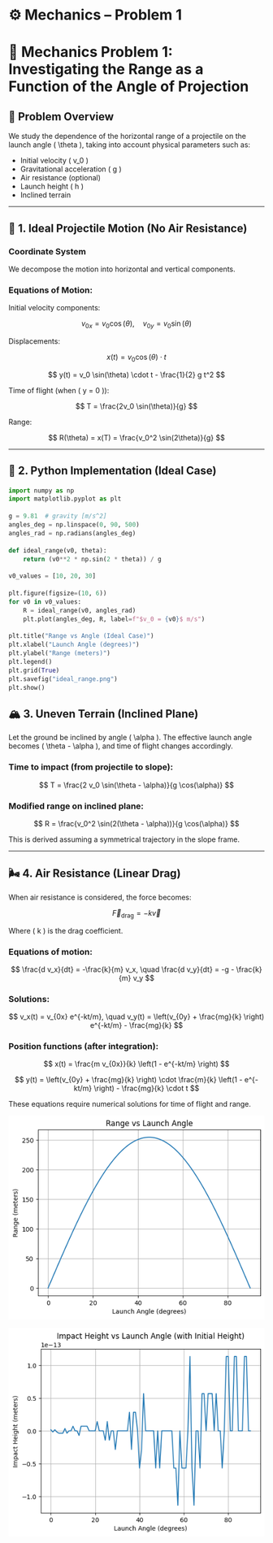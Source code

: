 # ⚙️ Mechanics – Problem 1
# 🧠 Mechanics Problem 1: Investigating the Range as a Function of the Angle of Projection

## 🎯 Problem Overview

We study the dependence of the horizontal range of a projectile on the launch angle \( \theta \), taking into account physical parameters such as:

- Initial velocity \( v_0 \)
- Gravitational acceleration \( g \)
- Air resistance (optional)
- Launch height \( h \)
- Inclined terrain

---

## 📐 1. Ideal Projectile Motion (No Air Resistance)

### Coordinate System

We decompose the motion into horizontal and vertical components.

### Equations of Motion:

Initial velocity components:

$$
v_{0x} = v_0 \cos(\theta), \quad v_{0y} = v_0 \sin(\theta)
$$

Displacements:

$$
x(t) = v_0 \cos(\theta) \cdot t
$$

$$
y(t) = v_0 \sin(\theta) \cdot t - \frac{1}{2} g t^2
$$

Time of flight (when \( y = 0 \)):

$$
T = \frac{2v_0 \sin(\theta)}{g}
$$

Range:

$$
R(\theta) = x(T) = \frac{v_0^2 \sin(2\theta)}{g}
$$

---

## 🧮 2. Python Implementation (Ideal Case)

```python
import numpy as np
import matplotlib.pyplot as plt

g = 9.81  # gravity [m/s^2]
angles_deg = np.linspace(0, 90, 500)
angles_rad = np.radians(angles_deg)

def ideal_range(v0, theta):
    return (v0**2 * np.sin(2 * theta)) / g

v0_values = [10, 20, 30]

plt.figure(figsize=(10, 6))
for v0 in v0_values:
    R = ideal_range(v0, angles_rad)
    plt.plot(angles_deg, R, label=f"$v_0 = {v0}$ m/s")

plt.title("Range vs Angle (Ideal Case)")
plt.xlabel("Launch Angle (degrees)")
plt.ylabel("Range (meters)")
plt.legend()
plt.grid(True)
plt.savefig("ideal_range.png")
plt.show()
```
## 🏔️ 3. Uneven Terrain (Inclined Plane)

Let the ground be inclined by angle \( \alpha \). The effective launch angle becomes \( \theta - \alpha \), and time of flight changes accordingly.

### Time to impact (from projectile to slope):

$$
T = \frac{2 v_0 \sin(\theta - \alpha)}{g \cos(\alpha)}
$$

### Modified range on inclined plane:

$$
R = \frac{v_0^2 \sin(2(\theta - \alpha))}{g \cos(\alpha)}
$$

This is derived assuming a symmetrical trajectory in the slope frame.

---

## 🌬️ 4. Air Resistance (Linear Drag)

When air resistance is considered, the force becomes:

$$
\vec{F}_{\text{drag}} = -k \vec{v}
$$

Where \( k \) is the drag coefficient.

### Equations of motion:

$$
\frac{d v_x}{dt} = -\frac{k}{m} v_x, \quad \frac{d v_y}{dt} = -g - \frac{k}{m} v_y
$$

### Solutions:

$$
v_x(t) = v_{0x} e^{-kt/m}, \quad v_y(t) = \left(v_{0y} + \frac{mg}{k} \right) e^{-kt/m} - \frac{mg}{k}
$$

### Position functions (after integration):

$$
x(t) = \frac{m v_{0x}}{k} \left(1 - e^{-kt/m} \right)
$$

$$
y(t) = \left(v_{0y} + \frac{mg}{k} \right) \cdot \frac{m}{k} \left(1 - e^{-kt/m} \right) - \frac{mg}{k} \cdot t
$$

These equations require numerical solutions for time of flight and range.

![alt text](image-2.png)

![alt text](image-3.png)

